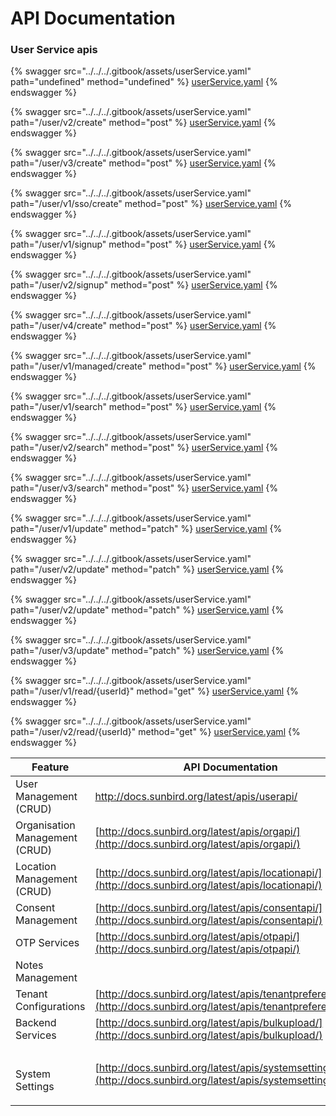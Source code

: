 # API Documentation

### User Service apis

{% swagger src="../../../.gitbook/assets/userService.yaml" path="undefined" method="undefined" %}
[userService.yaml](../../../.gitbook/assets/userService.yaml)
{% endswagger %}

{% swagger src="../../../.gitbook/assets/userService.yaml" path="/user/v2/create" method="post" %}
[userService.yaml](../../../.gitbook/assets/userService.yaml)
{% endswagger %}

{% swagger src="../../../.gitbook/assets/userService.yaml" path="/user/v3/create" method="post" %}
[userService.yaml](../../../.gitbook/assets/userService.yaml)
{% endswagger %}

{% swagger src="../../../.gitbook/assets/userService.yaml" path="/user/v1/sso/create" method="post" %}
[userService.yaml](../../../.gitbook/assets/userService.yaml)
{% endswagger %}

{% swagger src="../../../.gitbook/assets/userService.yaml" path="/user/v1/signup" method="post" %}
[userService.yaml](../../../.gitbook/assets/userService.yaml)
{% endswagger %}

{% swagger src="../../../.gitbook/assets/userService.yaml" path="/user/v2/signup" method="post" %}
[userService.yaml](../../../.gitbook/assets/userService.yaml)
{% endswagger %}

{% swagger src="../../../.gitbook/assets/userService.yaml" path="/user/v4/create" method="post" %}
[userService.yaml](../../../.gitbook/assets/userService.yaml)
{% endswagger %}

{% swagger src="../../../.gitbook/assets/userService.yaml" path="/user/v1/managed/create" method="post" %}
[userService.yaml](../../../.gitbook/assets/userService.yaml)
{% endswagger %}

{% swagger src="../../../.gitbook/assets/userService.yaml" path="/user/v1/search" method="post" %}
[userService.yaml](../../../.gitbook/assets/userService.yaml)
{% endswagger %}

{% swagger src="../../../.gitbook/assets/userService.yaml" path="/user/v2/search" method="post" %}
[userService.yaml](../../../.gitbook/assets/userService.yaml)
{% endswagger %}

{% swagger src="../../../.gitbook/assets/userService.yaml" path="/user/v3/search" method="post" %}
[userService.yaml](../../../.gitbook/assets/userService.yaml)
{% endswagger %}

{% swagger src="../../../.gitbook/assets/userService.yaml" path="/user/v1/update" method="patch" %}
[userService.yaml](../../../.gitbook/assets/userService.yaml)
{% endswagger %}

{% swagger src="../../../.gitbook/assets/userService.yaml" path="/user/v2/update" method="patch" %}
[userService.yaml](../../../.gitbook/assets/userService.yaml)
{% endswagger %}

{% swagger src="../../../.gitbook/assets/userService.yaml" path="/user/v2/update" method="patch" %}
[userService.yaml](../../../.gitbook/assets/userService.yaml)
{% endswagger %}

{% swagger src="../../../.gitbook/assets/userService.yaml" path="/user/v3/update" method="patch" %}
[userService.yaml](../../../.gitbook/assets/userService.yaml)
{% endswagger %}

{% swagger src="../../../.gitbook/assets/userService.yaml" path="/user/v1/read/{userId}" method="get" %}
[userService.yaml](../../../.gitbook/assets/userService.yaml)
{% endswagger %}

{% swagger src="../../../.gitbook/assets/userService.yaml" path="/user/v2/read/{userId}" method="get" %}
[userService.yaml](../../../.gitbook/assets/userService.yaml)
{% endswagger %}













| Feature                        | API Documentation                                                                                                    |
| ------------------------------ | -------------------------------------------------------------------------------------------------------------------- |
| User Management (CRUD)         | http://docs.sunbird.org/latest/apis/userapi/                                                                         |
| Organisation Management (CRUD) | [http://docs.sunbird.org/latest/apis/orgapi/](http://docs.sunbird.org/latest/apis/orgapi/)                           |
| Location Management (CRUD)     | [http://docs.sunbird.org/latest/apis/locationapi/](http://docs.sunbird.org/latest/apis/locationapi/)                 |
| Consent Management             | [http://docs.sunbird.org/latest/apis/consentapi/](http://docs.sunbird.org/latest/apis/consentapi/)                   |
| OTP Services                   | [http://docs.sunbird.org/latest/apis/otpapi/](http://docs.sunbird.org/latest/apis/otpapi/)                           |
| Notes Management               |                                                                                                                      |
| Tenant Configurations          | [http://docs.sunbird.org/latest/apis/tenantpreferenceapi/](http://docs.sunbird.org/latest/apis/tenantpreferenceapi/) |
| Backend Services               | [http://docs.sunbird.org/latest/apis/bulkupload/](http://docs.sunbird.org/latest/apis/bulkupload/)                   |
| <p><br>System Settings</p>     | [http://docs.sunbird.org/latest/apis/systemsettingsapi/](http://docs.sunbird.org/latest/apis/systemsettingsapi/)     |
